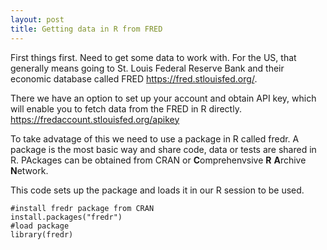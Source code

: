 ```yaml
---
layout: post
title: Getting data in R from FRED
---
```


First things first. Need to get some data to work with. For the US, that generally means going to St. Louis Federal Reserve Bank and their economic database called FRED <https://fred.stlouisfed.org/>.

There we have an option to set up your account and obtain API key, which will enable you to fetch data from the FRED in R directly. <https://fredaccount.stlouisfed.org/apikey>

To take advatage of this we need to use a package in R called fredr. A package is the most basic way and share code, data or tests are shared in R. PAckages can be obtained from CRAN or **C**omprehenvsive **R** **A**rchive **N**etwork. 

This code sets up the package and loads it in our R session to be used. 
```
#install fredr package from CRAN
install.packages("fredr")
#load package
library(fredr)
```

